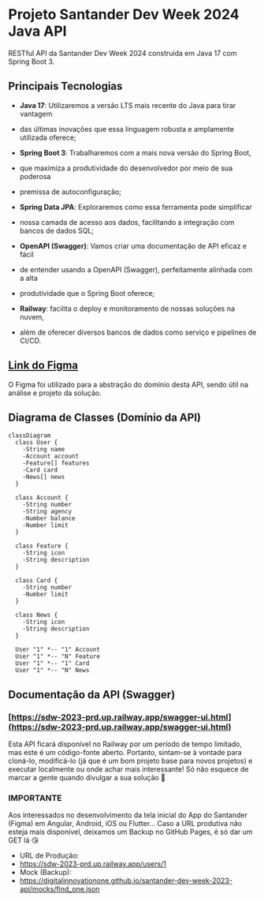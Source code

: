 #  Projeto Santander Dev Week 2024 Java API

RESTful API da Santander Dev Week 2024 construída em Java 17 com Spring Boot 3.

## Principais Tecnologias
 - **Java 17**: Utilizaremos a versão LTS mais recente do Java para tirar vantagem 
 - das últimas inovações que essa linguagem robusta e amplamente utilizada oferece;

 - **Spring Boot 3**: Trabalharemos com a mais nova versão do Spring Boot, 
 - que maximiza a produtividade do desenvolvedor por meio de sua poderosa
 - premissa de autoconfiguração;

 - **Spring Data JPA**: Exploraremos como essa ferramenta pode simplificar
 - nossa camada de acesso aos dados, facilitando a integração com bancos de dados SQL;

 - **OpenAPI (Swagger)**: Vamos criar uma documentação de API eficaz e fácil
 - de entender usando a OpenAPI (Swagger), perfeitamente alinhada com a alta 
 - produtividade que o Spring Boot oferece;

 - **Railway**: facilita o deploy e monitoramento de nossas soluções na nuvem,
 - além de oferecer diversos bancos de dados como serviço e pipelines de CI/CD.

## [Link do Figma](https://www.figma.com/file/0ZsjwjsYlYd3timxqMWlbj/SANTANDER---Projeto-Web%2FMobile?type=design&node-id=1421%3A432&mode=design&t=6dPQuerScEQH0zAn-1)

O Figma foi utilizado para a abstração do domínio desta API, sendo útil na análise e projeto da solução.

## Diagrama de Classes (Domínio da API)

```mermaid
classDiagram
  class User {
    -String name
    -Account account
    -Feature[] features
    -Card card
    -News[] news
  }

  class Account {
    -String number
    -String agency
    -Number balance
    -Number limit
  }

  class Feature {
    -String icon
    -String description
  }

  class Card {
    -String number
    -Number limit
  }

  class News {
    -String icon
    -String description
  }

  User "1" *-- "1" Account
  User "1" *-- "N" Feature
  User "1" *-- "1" Card
  User "1" *-- "N" News
```

## Documentação da API (Swagger)

### [https://sdw-2023-prd.up.railway.app/swagger-ui.html](https://sdw-2023-prd.up.railway.app/swagger-ui.html)

Esta API ficará disponível no Railway por um período de tempo limitado, 
mas este é um código-fonte aberto.
Portanto, sintam-se à vontade para cloná-lo, modificá-lo 
(já que é um bom projeto base para novos projetos) e executar localmente ou
onde achar mais interessante! Só não esquece de marcar a gente quando divulgar
a sua solução 🥰

### IMPORTANTE

Aos interessados no desenvolvimento da tela inicial do App do Santander (Figma) 
em Angular, Android, iOS ou Flutter... 
Caso a URL produtiva não esteja mais disponível, deixamos um Backup 
no GitHub Pages, é só dar um GET lá 😘

- URL de Produção: 
- https://sdw-2023-prd.up.railway.app/users/1
- Mock (Backup):
- https://digitalinnovationone.github.io/santander-dev-week-2023-api/mocks/find_one.json
